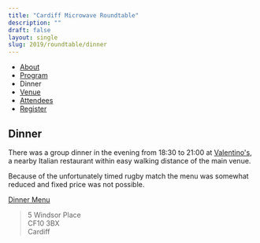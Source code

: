 ```yaml
---
title: "Cardiff Microwave Roundtable"
description: ""
draft: false
layout: single
slug: 2019/roundtable/dinner
---
```


<div class="tabs is-centered">
    <ul>
        <li><a href="/events/2019/roundtable">About</a></li>
        <li><a href="/events/2019/roundtable/program">Program</a></li>
        <li class="is-active"><a>Dinner</a></li>
        <li><a href="/events/2019/roundtable/venue">Venue</a></li>
        <li><a href="/events/2019/roundtable/attendees">Attendees</a></li>
        <li><a href="/events/2019/roundtable/register">Register</a></li>
    </ul>
</div>

## Dinner

There was a group dinner in the evening from 18:30 to 21:00 at [Valentino's](https://www.valentinocardiff.com/), a nearby Italian restaurant within easy walking distance of the main venue.

Because of the unfortunately timed rugby match the menu was somewhat reduced and fixed price was not possible.

<a class="button is-link" href="/events/Valentinos_Dinner_Menu.pdf">Dinner Menu</a>

> 5 Windsor Place  
> CF10 3BX  
> Cardiff

<link rel="stylesheet" href="https://unpkg.com/leaflet@1.4.0/dist/leaflet.css"
  integrity="sha512-puBpdR0798OZvTTbP4A8Ix/l+A4dHDD0DGqYW6RQ+9jxkRFclaxxQb/SJAWZfWAkuyeQUytO7+7N4QKrDh+drA=="
  crossorigin=""/>

<script src="https://unpkg.com/leaflet@1.4.0/dist/leaflet.js"
  integrity="sha512-QVftwZFqvtRNi0ZyCtsznlKSWOStnDORoefr1enyq5mVL4tmKB3S/EnC3rRJcxCPavG10IcrVGSmPh6Qw5lwrg=="
  crossorigin=""></script>

<div id="mapid" style="height: 400px"></div>

<script>
  var mymap = L.map('mapid').setView([51.4832,-3.175], 15);
  var marker = L.marker([51.4835,-3.170]).addTo(mymap);
  marker.bindPopup("Cardiff University").openPopup();

  var marker = L.marker([51.4832,-3.173]).addTo(mymap);
  marker.bindPopup("Valentino's").openPopup();

  L.tileLayer('https://api.tiles.mapbox.com/v4/{id}/{z}/{x}/{y}.png?access_token={accessToken}', {
    attribution: 'Map data &copy; <a href="https://www.openstreetmap.org/">OpenStreetMap</a> contributors, <a href="https://creativecommons.org/licenses/by-sa/2.0/">CC-BY-SA</a>, Imagery © <a href="https://www.mapbox.com/">Mapbox</a>',
    maxZoom: 18,
    id: 'mapbox.streets',
    accessToken: 'pk.eyJ1IjoiY2FyZGlmZmFycyIsImEiOiJjanFvMGpvZDUwYXNtNDhwc21qZnQ0a21lIn0.d75xS1Kq8ls8pDlnAMB3gg'
  }).addTo(mymap);

</script>
